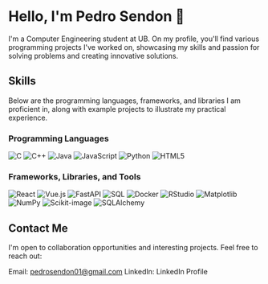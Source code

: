 # Hello, I'm Pedro Sendon 👋

I'm a Computer Engineering student at UB. On my profile, you'll find various programming projects I've worked on, showcasing my skills and passion for solving problems and creating innovative solutions.

## Skills
Below are the programming languages, frameworks, and libraries I am proficient in, along with example projects to illustrate my practical experience.


### Programming Languages
![C](https://img.shields.io/badge/C-00599C?style=for-the-badge&logo=c&logoColor=white)
![C++](https://img.shields.io/badge/C++-00599C?style=for-the-badge&logo=c%2B%2B&logoColor=white)
![Java](https://img.shields.io/badge/Java-ED8B00?style=for-the-badge&logo=java&logoColor=white)
![JavaScript](https://img.shields.io/badge/JavaScript-F7DF1E?style=for-the-badge&logo=javascript&logoColor=black)
![Python](https://img.shields.io/badge/Python-3776AB?style=for-the-badge&logo=python&logoColor=white)
![HTML5](https://img.shields.io/badge/HTML5-E34F26?style=for-the-badge&logo=html5&logoColor=white)

### Frameworks, Libraries, and Tools
![React](https://img.shields.io/badge/React-20232A?style=for-the-badge&logo=react&logoColor=61DAFB)
![Vue.js](https://img.shields.io/badge/Vue.js-35495E?style=for-the-badge&logo=vue.js&logoColor=4FC08D)
![FastAPI](https://img.shields.io/badge/FastAPI-005571?style=for-the-badge&logo=fastapi)
![SQL](https://img.shields.io/badge/SQL-4479A1?style=for-the-badge&logo=amazon-dynamodb&logoColor=white)
![Docker](https://img.shields.io/badge/Docker-2496ED?style=for-the-badge&logo=docker&logoColor=white)
![RStudio](https://img.shields.io/badge/RStudio-75AADB?style=for-the-badge&logo=rstudio&logoColor=white)
![Matplotlib](https://img.shields.io/badge/Matplotlib-263238?style=for-the-badge&logo=matplotlib&logoColor=white)
![NumPy](https://img.shields.io/badge/NumPy-013243?style=for-the-badge&logo=numpy&logoColor=white)
![Scikit-image](https://img.shields.io/badge/Scikit--image-F7931E?style=for-the-badge&logo=scikit-image&logoColor=white)
![SQLAlchemy](https://img.shields.io/badge/SQLAlchemy-CC2927?style=for-the-badge&logo=sqlalchemy&logoColor=white)

## Contact Me

I'm open to collaboration opportunities and interesting projects. Feel free to reach out:

Email: pedrosendon01@gmail.com
LinkedIn: LinkedIn Profile
